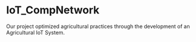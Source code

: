 # IoT_CompNetwork
Our project optimized agricultural practices through the development of an Agricultural IoT System.
